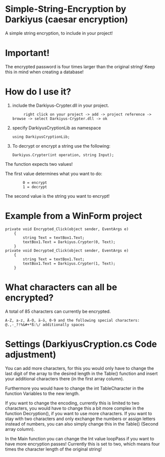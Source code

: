 # Simple-String-Encryption by Darkiyus (caesar encryption)
A simple string encryption, to include in your project!


# Important!
The encrypted password is four times larger than the original string!
Keep this in mind when creating a database!

# How do I use it?
1. include the Darkiyus-Crypter.dll in your project.

            right click on your project -> add -> project reference -> browse -> select Darkiyus-Crypter.dll -> ok
            
2. specify DarkiyusCryptionLib as namespace
            
       using DarkiyusCryptionLib;

3. To decrypt or encrypt a string use the following:

       Darkiyus.Crypter(int operation, string Input);

The function expects two values!

The first value determines what you want to do:

            0 = encrypt
            1 = decrypt

The second value is the string you want to encrypt!

# Example from a WinForm project

    private void Encrypted_Click(object sender, EventArgs e)
        {
            string Text = textBox1.Text;
            textBox1.Text = Darkiyus.Crypter(0, Text);
        }
    private void Decrypted_Click(object sender, EventArgs e)
        {
            string Text = textBox1.Text;
            textBox1.Text = Darkiyus.Crypter(1, Text);
        }
# What characters can all be encrypted?

A total of 85 characters can currently be encrypted.

    A-Z, a-z, Ä-Ö, ä-ö, 0-9 and the following special characters:
    @.,-_?!%&#+*ß:\/ additionally spaces
    
# Settings (DarkiyusCryption.cs Code adjustment)
You can add more characters, for this you would only have to change the last digit of the array to the desired length in the Table() function and insert your additional characters there (in the first array column).

Furthermore you would have to change the int TableCharacter in the function Variables to the new length.

If you want to change the encoding, currently this is limited to two characters, you would have to change this a bit more complex in the function Decryption(), if you want to use more characters.
If you want to stay with two characters and only exchange the numbers or assign letters instead of numbers, you can also simply change this in the Table() (Second array column).

In the Main function you can change the Int value loopPass if you want to have more encryption passes!
Currently this is set to two, which means four times the character length of the original string!






